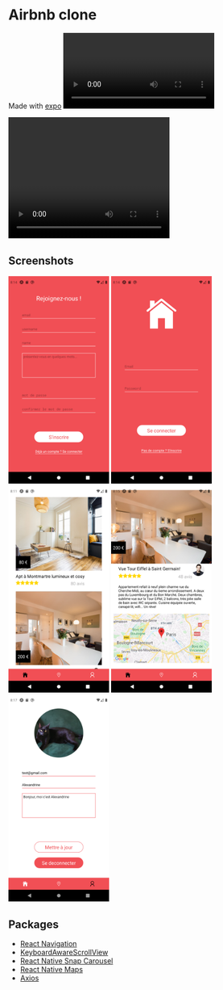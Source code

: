# Airbnb clone

Made with [expo]
![](/assets/airbnb.mp4)

<video width="320" height="240" controls>
  <source src="/assets/airbnb.mp4" type="video/mp4">
</video>

## Screenshots

<p display="inline">
    <img src="/assets/signup.png" width="200"/>
    <img src="/assets/signin.png" width="200"/>
    <img src="/assets/home.png" width="200"/>
    <img src="/assets/room.png" width="200"/>
    <img src="/assets/profile.png" width="200"/>
</p>

## Packages

- [React Navigation](https://reactnavigation.org/)
- [KeyboardAwareScrollView](https://github.com/APSL/react-native-keyboard-aware-scroll-view)
- [React Native Snap Carousel](https://github.com/archriss/react-native-snap-carousel)
- [React Native Maps](https://github.com/react-native-community/react-native-maps)
- [Axios](https://github.com/axios/axios)

<!-- links -->

[expo]: https://docs.expo.io/
